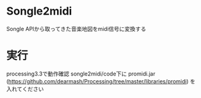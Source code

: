 # Songle2midi
Songle APIから取ってきた音楽地図をmidi信号に変換する
# 実行
processing3.3で動作確認
songle2midi/code下に
promidi.jar (https://github.com/dearmash/Processing/tree/master/libraries/promidi)
を入れてください

